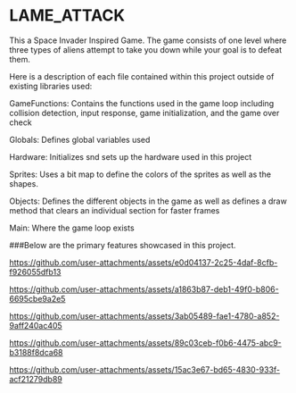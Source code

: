 # LAME_ATTACK

This a Space Invader Inspired Game. The game consists of one level where three types of aliens attempt to take you down while your goal is to defeat them.

Here is a description of each file contained within this project outside of existing libraries used:

GameFunctions: Contains the functions used in the game loop including collision detection, input response, game initialization, and the game over check

Globals: Defines global variables used

Hardware: Initializes snd sets up the hardware used in this project

Sprites: Uses a bit map to define the colors of the sprites as well as the shapes.

Objects: Defines the different objects in the game as well as defines a draw method that clears an individual section for faster frames

Main: Where the game loop exists




###Below are the primary features showcased in this project.
 
https://github.com/user-attachments/assets/e0d04137-2c25-4daf-8cfb-f926055dfb13

https://github.com/user-attachments/assets/a1863b87-deb1-49f0-b806-6695cbe9a2e5

https://github.com/user-attachments/assets/3ab05489-fae1-4780-a852-9aff240ac405

https://github.com/user-attachments/assets/89c03ceb-f0b6-4475-abc9-b3188f8dca68

https://github.com/user-attachments/assets/15ac3e67-bd65-4830-933f-acf21279db89

